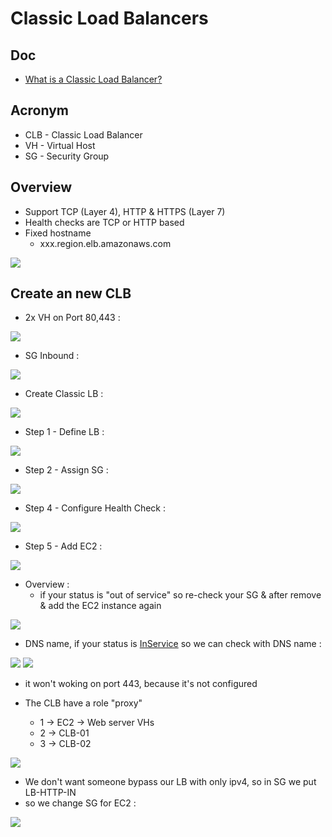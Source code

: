 # Classic Load Balancers

## Doc
* [What is a Classic Load Balancer?](https://docs.aws.amazon.com/elasticloadbalancing/latest/classic/introduction.html)

## Acronym
* CLB - Classic Load Balancer
* VH - Virtual Host
* SG - Security Group

## Overview
* Support TCP (Layer 4), HTTP & HTTPS (Layer 7)
* Health checks are TCP or HTTP based
* Fixed hostname
    * xxx.region.elb.amazonaws.com
    
[<img src="https://i.imgur.com/3p9BafJ.png">](https://i.imgur.com/3p9BafJ.png)

## Create an new CLB
* 2x VH on Port 80,443 :

[<img src="https://i.imgur.com/D5bhGdD.png">](https://i.imgur.com/D5bhGdD.png)

* SG Inbound :

[<img src="https://i.imgur.com/48zoCUi.png">](https://i.imgur.com/48zoCUi.png)

* Create Classic LB :

[<img src="https://i.imgur.com/GS95mHi.png">](https://i.imgur.com/GS95mHi.png)

* Step 1 - Define LB :

[<img src="https://i.imgur.com/oJxQk5A.png">](https://i.imgur.com/oJxQk5A.png)

* Step 2 - Assign SG :

[<img src="https://i.imgur.com/AMaaZ7G.png">](https://i.imgur.com/AMaaZ7G.png)

* Step 4 - Configure Health Check :

[<img src="https://i.imgur.com/bqJJLXP.png">](https://i.imgur.com/bqJJLXP.png)

* Step 5 - Add EC2 :

[<img src="https://i.imgur.com/9TWbwew.png">](https://i.imgur.com/9TWbwew.png)

* Overview : 
   * if your status is "out of service" so re-check your SG & after remove & add the EC2 instance again
   
[<img src="https://i.imgur.com/T6hxcO4.png">](https://i.imgur.com/T6hxcO4.png)

* DNS name, if your status is [InService](https://i.imgur.com/nzvimSp.png) so we can check with DNS name :

[<img src="https://i.imgur.com/ds1QPT9.png">](https://i.imgur.com/ds1QPT9.png)
[<img src="https://i.imgur.com/mtmx5Fg.png">](https://i.imgur.com/mtmx5Fg.png)

* it won't woking on port 443, because it's not configured

* The CLB have a role "proxy" 
   * 1 -> EC2 -> Web server VHs
   * 2 -> CLB-01
   * 3 -> CLB-02

[<img src="https://i.imgur.com/WNiM5Bg.png">](https://i.imgur.com/WNiM5Bg.png)

* We don't want someone bypass our LB with only ipv4, so in SG we put LB-HTTP-IN
* so we change SG for EC2 :

[<img src="https://i.imgur.com/Ziel8vL.png">](https://i.imgur.com/Ziel8vL.png)

